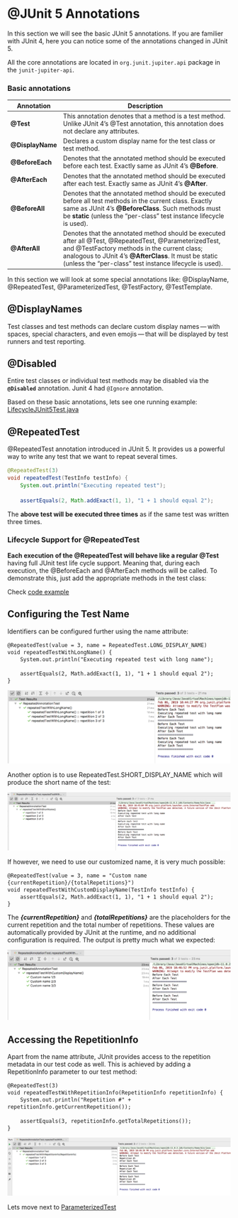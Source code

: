 # @JUnit 5 Annotations

In this section we will see the basic JUnit 5 annotations. If you are familier with JUnit 4, 
here you can notice some of the annotations changed in JUnit 5.

All the core annotations are located in ```org.junit.jupiter.api``` package in the ```junit-jupiter-api```.

### Basic annotations

  | Annotation  | Description|
  | ------------- | ------------- |
  | **@Test**  | This annotation denotes that a method is a test method. Unlike JUnit 4’s @Test annotation, this annotation does not declare any attributes.  |
  | **@DisplayName**  | Declares a custom display name for the test class or test method.   |
  | **@BeforeEach** | Denotes that the annotated method should be executed before each test. Exactly same as JUnit 4’s **@Before**.|
  | **@AfterEach** | Denotes that the annotated method should be executed after each test. Exactly same as JUnit 4’s **@After**.|
  | **@BeforeAll** | Denotes that the annotated method should be executed before all test methods in the current class. Exactly same as JUnit 4’s **@BeforeClass**. Such methods must be **static** (unless the “per-class” test instance lifecycle is used). |
  | **@AfterAll** | Denotes that the annotated method should be executed after all @Test, @RepeatedTest, @ParameterizedTest, and @TestFactory methods in the current class; analogous to JUnit 4’s **@AfterClass**. It must be static (unless the “per-class” test instance lifecycle is used).
  
   
In this section we will look at some special annotations like: @DisplayName, @RepeatedTest, @ParameterizedTest, @TestFactory, @TestTemplate.


## **@DisplayNames**

Test classes and test methods can declare custom display names — with spaces, special characters, 
and even emojis — that will be displayed by test runners and test reporting.




## **@Disabled**
Entire test classes or individual test methods may be disabled via the **```@Disabled```** annotation.
Junit 4 had ```@Ignore``` annotation.


Based on these basic annotations, lets see one running example: [LifecycleJUnit5Test.java](examples/LifecycleJUnit5Test.java)


## **@RepeatedTest**
@RepeatedTest annotation introduced in JUnit 5. It provides us a powerful way to write any test that we want to 
repeat several times.

``` java 
@RepeatedTest(3)
void repeatedTest(TestInfo testInfo) {
    System.out.println("Executing repeated test");
  
    assertEquals(2, Math.addExact(1, 1), "1 + 1 should equal 2");
```

The **above test will be executed three times** as if the same test was written three times.

### **Lifecycle Support for @RepeatedTest**
**Each execution of the @RepeatedTest will behave like a regular @Test** having full 
JUnit test life cycle support. Meaning that, during each execution, the @BeforeEach and @AfterEach methods will be called. 
To demonstrate this, just add the appropriate methods in the test class:

Check [code example](annotations/examples/RepeatedAnnotationTest.java)

## Configuring the Test Name
Identifiers can be configured further using the name attribute:

```
@RepeatedTest(value = 3, name = RepeatedTest.LONG_DISPLAY_NAME)
void repeatedTestWithLongName() {
    System.out.println("Executing repeated test with long name");
  
    assertEquals(2, Math.addExact(1, 1), "1 + 1 should equal 2");
}
```

![](../../../../../media/RepeatedTestLongName.png)

Another option is to use RepeatedTest.SHORT_DISPLAY_NAME which will produce the short name of the test:

![](../../../../../media/RepeatedTestShortName.png)

If however, we need to use our customized name, it is very much possible:

```
@RepeatedTest(value = 3, name = "Custom name {currentRepetition}/{totalRepetitions}")
void repeatedTestWithCustomDisplayName(TestInfo testInfo) {
    assertEquals(2, Math.addExact(1, 1), "1 + 1 should equal 2");
}
```

The ***{currentRepetition}*** and ***{totalRepetitions}*** are the placeholders for the current repetition and 
the total number of repetitions. These values are automatically provided by JUnit at the runtime, 
and no additional configuration is required. The output is pretty much what we expected:

![](../../../../../media/RepeatedTestCustomisedName.png)


## Accessing the RepetitionInfo

Apart from the name attribute, JUnit provides access to the repetition metadata in our test code as well. 
This is achieved by adding a RepetitionInfo parameter to our test method:

```
@RepeatedTest(3)
void repeatedTestWithRepetitionInfo(RepetitionInfo repetitionInfo) {
    System.out.println("Repetition #" + repetitionInfo.getCurrentRepetition());
  
    assertEquals(3, repetitionInfo.getTotalRepetitions());
}

```

![](../../../../../media/RepetitionInfo.png)

Lets move next to [ParameterizedTest](ParameterizedTest.md)
